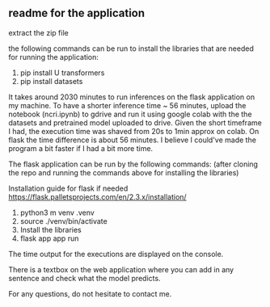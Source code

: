 ## readme for the application

extract the zip file 

the following commands can be run to install the 
libraries that are needed for running the application:

1. pip install U transformers
2. pip install datasets


It takes around 2030 minutes to run 
inferences on the flask application on my machine. 
To have a shorter inference time ~ 56 minutes, 
upload the notebook (ncri.ipynb) to gdrive
and run it using google colab with the 
the datasets and pretrained model uploaded 
to drive.
Given the short timeframe I had, the 
execution time was shaved from 20s to 1min approx on colab. 
On flask the time difference is about 56 minutes.
I believe I could've made the program a bit faster 
if I had a bit more time.

The flask application can be run by the following commands:
(after cloning the repo and running the commands 
above for installing the libraries)

Installation guide for flask if needed https://flask.palletsprojects.com/en/2.3.x/installation/
1. python3 m venv .venv
2. source ./venv/bin/activate
3. Install the libraries
3. flask app app run

The time output for the executions are displayed 
on the console. 

There is a textbox on the web application
where you can add in any sentence and check what the model 
predicts. 

For any questions, do not hesitate to contact me. 